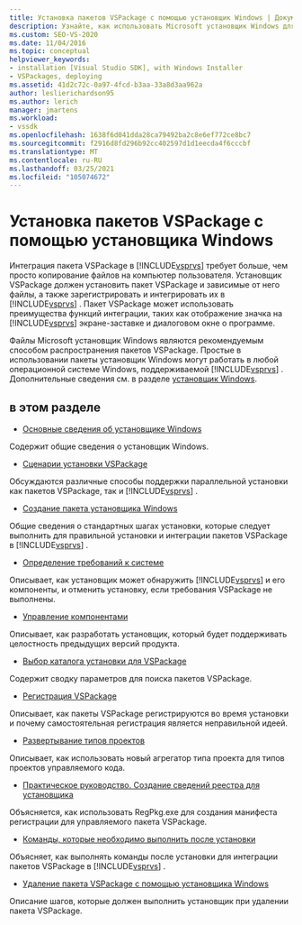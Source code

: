 ```yaml
---
title: Установка пакетов VSPackage с помощью установщик Windows | Документация Майкрософт
description: Узнайте, как использовать Microsoft установщик Windows для установки VSPackage и зависимых файлов, а также для регистрации и интеграции их в Visual Studio.
ms.custom: SEO-VS-2020
ms.date: 11/04/2016
ms.topic: conceptual
helpviewer_keywords:
- installation [Visual Studio SDK], with Windows Installer
- VSPackages, deploying
ms.assetid: 41d2c72c-0a97-4fcd-b3aa-33a8d3aa962a
author: leslierichardson95
ms.author: lerich
manager: jmartens
ms.workload:
- vssdk
ms.openlocfilehash: 1638f6d041dda28ca79492ba2c8e6ef772ce8bc7
ms.sourcegitcommit: f2916d8fd296b92cc402597d1d1eecda4f6cccbf
ms.translationtype: MT
ms.contentlocale: ru-RU
ms.lasthandoff: 03/25/2021
ms.locfileid: "105074672"
---
```

# <a name="installing-vspackages-with-windows-installer"></a>Установка пакетов VSPackage с помощью установщика Windows
Интеграция пакета VSPackage в [!INCLUDE[vsprvs](../../code-quality/includes/vsprvs_md.md)] требует больше, чем просто копирование файлов на компьютер пользователя. Установщик VSPackage должен установить пакет VSPackage и зависимые от него файлы, а также зарегистрировать и интегрировать их в [!INCLUDE[vsprvs](../../code-quality/includes/vsprvs_md.md)] . Пакет VSPackage может использовать преимущества функций интеграции, таких как отображение значка на [!INCLUDE[vsprvs](../../code-quality/includes/vsprvs_md.md)] экране-заставке и диалоговом окне о программе.

 Файлы Microsoft установщик Windows являются рекомендуемым способом распространения пакетов VSPackage. Простые в использовании пакеты установщик Windows могут работать в любой операционной системе Windows, поддерживаемой [!INCLUDE[vsprvs](../../code-quality/includes/vsprvs_md.md)] . Дополнительные сведения см. в разделе [установщик Windows](/previous-versions/2kt85ked(v=vs.120)).

## <a name="in-this-section"></a>в этом разделе
- [Основные сведения об установщике Windows](../../extensibility/internals/windows-installer-basics.md)

 Содержит общие сведения о установщик Windows.

- [Сценарии установки VSPackage](../../extensibility/internals/vspackage-setup-scenarios.md)

 Обсуждаются различные способы поддержки параллельной установки как пакетов VSPackage, так и [!INCLUDE[vsprvs](../../code-quality/includes/vsprvs_md.md)] .

- [Создание пакета установщика Windows](../../extensibility/internals/authoring-a-windows-installer-package.md)

 Общие сведения о стандартных шагах установки, которые следует выполнить для правильной установки и интеграции пакетов VSPackage в [!INCLUDE[vsprvs](../../code-quality/includes/vsprvs_md.md)] .

- [Определение требований к системе](../../extensibility/internals/detecting-system-requirements.md)

 Описывает, как установщик может обнаружить [!INCLUDE[vsprvs](../../code-quality/includes/vsprvs_md.md)] и его компоненты, и отменить установку, если требования VSPackage не выполнены.

- [Управление компонентами](../../extensibility/internals/component-management.md)

 Описывает, как разработать установщик, который будет поддерживать целостность предыдущих версий продукта.

- [Выбор каталога установки для VSPackage](../../extensibility/internals/choosing-the-installation-directory-for-a-vspackage.md)

 Содержит сводку параметров для поиска пакетов VSPackage.

- [Регистрация VSPackage](../../extensibility/internals/vspackage-registration.md)

 Описывает, как пакеты VSPackage регистрируются во время установки и почему самостоятельная регистрация является неправильной идеей.

- [Развертывание типов проектов](../../extensibility/internals/deploying-project-types.md)

 Описывает, как использовать новый агрегатор типа проекта для типов проектов управляемого кода.

- [Практическое руководство. Создание сведений реестра для установщика](../../extensibility/internals/how-to-generate-registry-information-for-an-installer.md)

 Объясняется, как использовать RegPkg.exe для создания манифеста регистрации для управляемого пакета VSPackage.

- [Команды, которые необходимо выполнить после установки](../../extensibility/internals/commands-that-must-be-run-after-installation.md)

 Объясняет, как выполнять команды после установки для интеграции пакетов VSPackage в [!INCLUDE[vsprvs](../../code-quality/includes/vsprvs_md.md)] .

- [Удаление пакета VSPackage с помощью установщика Windows](../../extensibility/internals/uninstalling-a-vspackage-with-windows-installer.md)

 Описание шагов, которые должен выполнить установщик при удалении пакета VSPackage.
